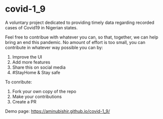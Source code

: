 # covid-1_9
A voluntary project dedicated to providing timely data regarding recorded cases of Covid19 in Nigerian states.

Feel free to contribue with whatever you can, so that, together, we can help bring an end this pandemic.
No amount of effort is too small, you can contribute in whatever way possible you can by:
1. Improve the UI
2. Add more features
3. Share this on social media
4. #StayHome  & Stay safe

To conribute:
1. Fork your own copy of the repo
2. Make your contributions
3. Create a PR

Demo page: https://aminubishir.github.io/covid-1_9/
